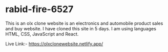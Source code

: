 # rabid-fire-6527
This is an olx clone website is an electronics and automobile product sales and buy website. I have cloned this site in 5 days. I am using languages HTML, CSS, JavaScript and React.

Live Link:-
https://olxclonewebsite.netlify.app/
